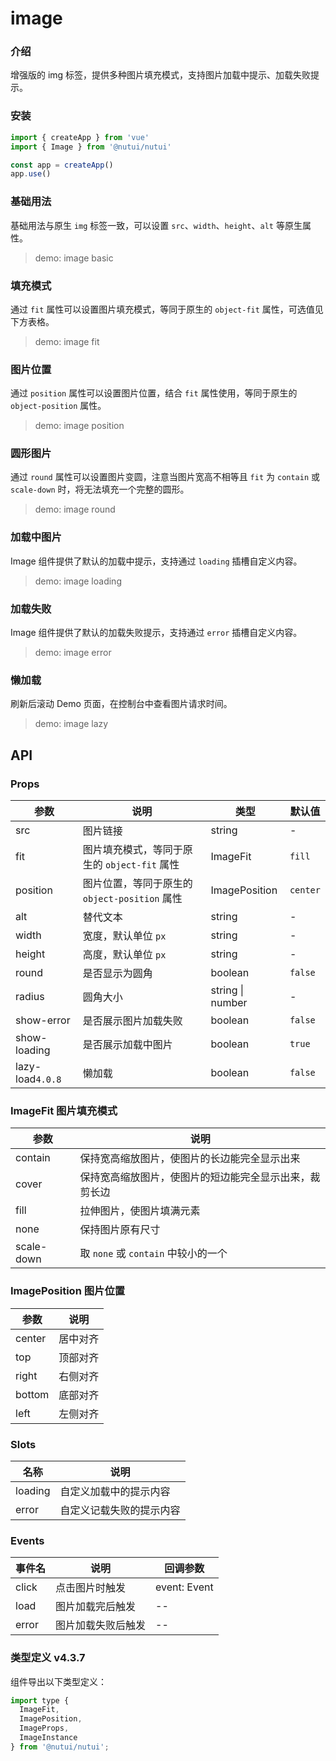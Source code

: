 # image

### 介绍

增强版的 img 标签，提供多种图片填充模式，支持图片加载中提示、加载失败提示。

### 安装

```js
import { createApp } from 'vue'
import { Image } from '@nutui/nutui'

const app = createApp()
app.use()
```

### 基础用法

基础用法与原生 `img` 标签一致，可以设置 `src`、`width`、`height`、`alt` 等原生属性。

> demo: image basic

### 填充模式

通过 `fit` 属性可以设置图片填充模式，等同于原生的 `object-fit` 属性，可选值见下方表格。

> demo: image fit

### 图片位置

通过 `position` 属性可以设置图片位置，结合 `fit` 属性使用，等同于原生的 `object-position` 属性。

> demo: image position

### 圆形图片

通过 `round` 属性可以设置图片变圆，注意当图片宽高不相等且 `fit` 为 `contain` 或 `scale-down` 时，将无法填充一个完整的圆形。

> demo: image round

### 加载中图片

Image 组件提供了默认的加载中提示，支持通过 `loading` 插槽自定义内容。

> demo: image loading

### 加载失败

Image 组件提供了默认的加载失败提示，支持通过 `error` 插槽自定义内容。

> demo: image error

### 懒加载

刷新后滚动 Demo 页面，在控制台中查看图片请求时间。

> demo: image lazy

## API

### Props

| 参数 | 说明 | 类型 | 默认值 |
| --- | --- | --- | --- |
| src | 图片链接 | string | - |
| fit | 图片填充模式，等同于原生的 `object-fit` 属性 | ImageFit | `fill` |
| position | 图片位置，等同于原生的 `object-position` 属性 | ImagePosition | `center` |
| alt | 替代文本 | string | - |
| width | 宽度，默认单位 `px` | string | - |
| height | 高度，默认单位 `px` | string | - |
| round | 是否显示为圆角 | boolean | `false` |
| radius | 圆角大小 | string \| number | - |
| show-error | 是否展示图片加载失败 | boolean | `false` |
| show-loading | 是否展示加载中图片 | boolean | `true` |
| lazy-load`4.0.8` | 懒加载 | boolean | `false` |

### ImageFit 图片填充模式

| 参数 | 说明 |
| --- | --- |
| contain | 保持宽高缩放图片，使图片的长边能完全显示出来 |
| cover | 保持宽高缩放图片，使图片的短边能完全显示出来，裁剪长边 |
| fill | 拉伸图片，使图片填满元素 |
| none | 保持图片原有尺寸 |
| scale-down | 取 `none` 或 `contain` 中较小的一个 |

### ImagePosition 图片位置

| 参数 | 说明 |
| --- | --- |
| center | 居中对齐 |
| top | 顶部对齐 |
| right | 右侧对齐 |
| bottom | 底部对齐 |
| left | 左侧对齐 |

### Slots

| 名称 | 说明 |
| --- | --- |
| loading | 自定义加载中的提示内容 |
| error | 自定义记载失败的提示内容 |

### Events

| 事件名 | 说明 | 回调参数 |
| --- | --- | --- |
| click | 点击图片时触发 | event: Event |
| load | 图片加载完后触发 | -- |
| error | 图片加载失败后触发 | -- |

### 类型定义 v4.3.7

组件导出以下类型定义：

```js
import type {
  ImageFit,
  ImagePosition,
  ImageProps,
  ImageInstance
} from '@nutui/nutui';
```

